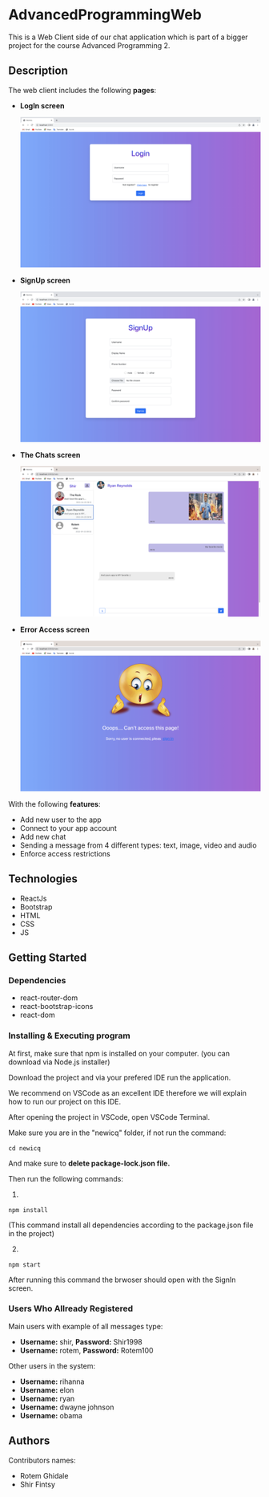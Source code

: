 # AdvancedProgrammingWeb
This is a Web Client side of our chat application which is part of a bigger project for the course Advanced Programming 2.

## Description
The web client includes the following **pages**:
- **LogIn screen**

    <img alt="LogIn Screen" src="assets/images/logIn_screen.png" height="300" />

- **SignUp screen**

     <img alt="SignUp Screen" src="assets/images/signUp_screen.png" height="300" />

- **The Chats screen**

    <img alt="Chats Screen" src="assets/images/chats_screen.png" height="300" />

- **Error Access screen**

    <img alt="Error Access Screen" src="assets/images/error_access_screen.png" height="300" />


With the following **features**:
- Add new user to the app
- Connect to your app account
- Add new chat
- Sending a message from 4 different types: text, image, video and audio
- Enforce access restrictions

## Technologies
- ReactJs
- Bootstrap
- HTML
- CSS
- JS

## Getting Started

### Dependencies
- react-router-dom 
- react-bootstrap-icons
- react-dom

### Installing & Executing program
At first, make sure that npm is installed on your computer. (you can download via Node.js installer)

Download the project and via your prefered IDE run the application.

We recommend on VSCode as an excellent IDE therefore we will explain how to run our project on this IDE.

After opening the project in VSCode, open VSCode Terminal. 

Make sure you are in the "newicq" folder, if not run the command:
```
cd newicq
```
And make sure to **delete package-lock.json file.**

Then run the following commands:

1)
```
npm install
```
(This command install all dependencies according to the package.json file in the project)

2)
```
npm start
```

After running this command the brwoser should open with the SignIn screen.

### Users Who Allready Registered

Main users with example of all messages type:
- **Username:** shir, **Password:** Shir1998
- **Username:** rotem, **Password:** Rotem100

Other users in the system:
- **Username:** rihanna
- **Username:** elon
- **Username:** ryan
- **Username:** dwayne johnson
- **Username:** obama

## Authors

Contributors names:

- Rotem Ghidale 
- Shir Fintsy
